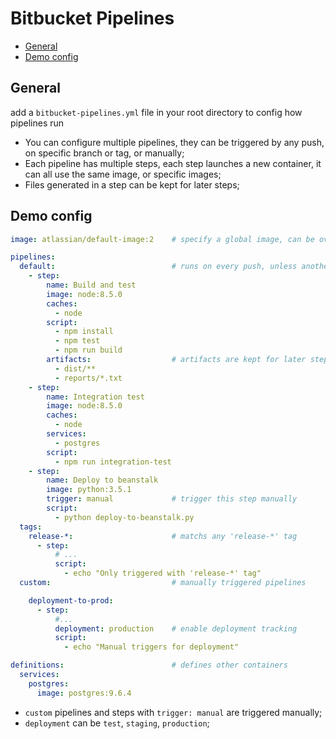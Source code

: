 Bitbucket Pipelines
=====================

- [General](#general)
- [Demo config](#demo-config)

## General

add a `bitbucket-pipelines.yml` file in your root directory to config how pipelines run

- You can configure multiple pipelines, they can be triggered by any push, on specific branch or tag, or manually;
- Each pipeline has multiple steps, each step launches a new container, it can all use the same image, or specific images;
- Files generated in a step can be kept for later steps;

## Demo config

```yaml
image: atlassian/default-image:2    # specify a global image, can be overriden by each step

pipelines:
  default:                          # runs on every push, unless another branch/tag pipeline matches
    - step:
        name: Build and test
        image: node:8.5.0
        caches:
          - node
        script:
          - npm install
          - npm test
          - npm run build
        artifacts:                  # artifacts are kept for later steps
          - dist/**
          - reports/*.txt
    - step:
        name: Integration test
        image: node:8.5.0
        caches:
          - node
        services:
          - postgres
        script:
          - npm run integration-test
    - step:
        name: Deploy to beanstalk
        image: python:3.5.1
        trigger: manual             # trigger this step manually
        script:
          - python deploy-to-beanstalk.py
  tags:
    release-*:                      # matchs any 'release-*' tag
      - step:
          # ...
          script:
            - echo "Only triggered with 'release-*' tag"
  custom:                           # manually triggered pipelines

    deployment-to-prod:
      - step:
          #...
          deployment: production    # enable deployment tracking
          script:
            - echo "Manual triggers for deployment"

definitions:                        # defines other containers
  services:
    postgres:
      image: postgres:9.6.4
```

* `custom` pipelines and steps with `trigger: manual` are triggered manually;
* `deployment` can be `test`, `staging`, `production`;
